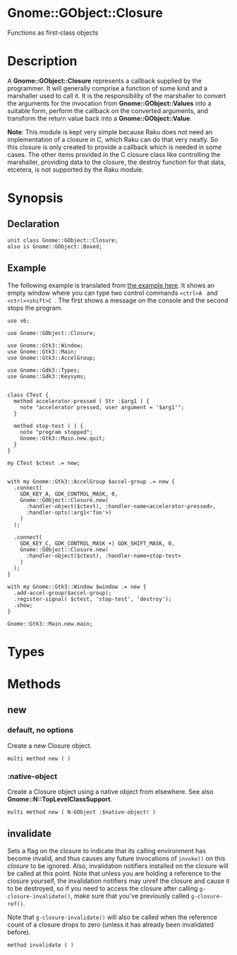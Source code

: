 Gnome::GObject::Closure
=======================

Functions as first-class objects

Description
===========

A **Gnome::GObject::Closure** represents a callback supplied by the programmer. It will generally comprise a function of some kind and a marshaller used to call it. It is the responsibility of the marshaller to convert the arguments for the invocation from **Gnome::GObject::Values** into a suitable form, perform the callback on the converted arguments, and transform the return value back into a **Gnome::GObject::Value**.

**Note**: This module is kept very simple because Raku does not need an implementation of a closure in C, which Raku can do that very neatly. So this closure is only created to provide a callback which is needed in some cases. The other items provided in the C closure class like controlling the marshaller, providing data to the closure, the destroy function for that data, etcetera, is not supported by the Raku module.

Synopsis
========

Declaration
-----------

    unit class Gnome::GObject::Closure;
    also is Gnome::GObject::Boxed;

Example
-------

The following example is translated from [the example here](https://github.com/bstpierre/gtk-examples/blob/master/c/accel.c). It shows an empty window where you can type two control commands `<ctrl>A ` and `<ctrl><shift>C `. The first shows a message on the console and the second stops the program.

    use v6;

    use Gnome::GObject::Closure;

    use Gnome::Gtk3::Window;
    use Gnome::Gtk3::Main;
    use Gnome::Gtk3::AccelGroup;

    use Gnome::Gdk3::Types;
    use Gnome::Gdk3::Keysyms;


    class CTest {
      method accelerator-pressed ( Str :$arg1 ) {
        note "accelerator pressed, user argument = '$arg1'";
      }

      method stop-test ( ) {
        note "program stopped";
        Gnome::Gtk3::Main.new.quit;
      }
    }

    my CTest $ctest .= new;


    with my Gnome::Gtk3::AccelGroup $accel-group .= new {
      .connect(
        GDK_KEY_A, GDK_CONTROL_MASK, 0,
        Gnome::GObject::Closure.new(
          :handler-object($ctest), :handler-name<accelerator-pressed>,
          :handler-opts(:arg1<'foo'>)
        )
      );

      .connect(
        GDK_KEY_C, GDK_CONTROL_MASK +| GDK_SHIFT_MASK, 0,
        Gnome::GObject::Closure.new(
          :handler-object($ctest), :handler-name<stop-test>
        )
      );
    }

    with my Gnome::Gtk3::Window $window .= new {
      .add-accel-group($accel-group);
      .register-signal( $ctest, 'stop-test', 'destroy');
      .show;
    }

    Gnome::Gtk3::Main.new.main;

Types
=====

Methods
=======

new
---

### default, no options

Create a new Closure object.

    multi method new ( )

### :native-object

Create a Closure object using a native object from elsewhere. See also **Gnome::N::TopLevelClassSupport**.

    multi method new ( N-GObject :$native-object! )

invalidate
----------

Sets a flag on the closure to indicate that its calling environment has become invalid, and thus causes any future invocations of `invoke()` on this *closure* to be ignored. Also, invalidation notifiers installed on the closure will be called at this point. Note that unless you are holding a reference to the closure yourself, the invalidation notifiers may unref the closure and cause it to be destroyed, so if you need to access the closure after calling `g-closure-invalidate()`, make sure that you've previously called `g-closure-ref()`.

Note that `g-closure-invalidate()` will also be called when the reference count of a closure drops to zero (unless it has already been invalidated before).

    method invalidate ( )

